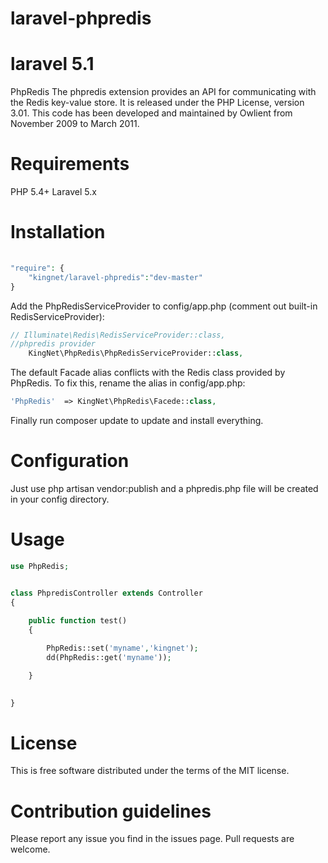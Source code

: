 # laravel-phpredis
laravel 5.1 
======
PhpRedis
The phpredis extension provides an API for communicating with the Redis key-value store. It is released under the PHP License, version 3.01. This code has been developed and maintained by Owlient from November 2009 to March 2011.

Requirements
======
PHP 5.4+
Laravel 5.x

Installation
======
```php	    
	    
"require": {
    "kingnet/laravel-phpredis":"dev-master"
}

```

Add the PhpRedisServiceProvider to config/app.php (comment out built-in RedisServiceProvider):

```php
// Illuminate\Redis\RedisServiceProvider::class,
//phpredis provider
    KingNet\PhpRedis\PhpRedisServiceProvider::class,

```

The default Facade alias conflicts with the Redis class provided by PhpRedis. To fix this, rename the alias in config/app.php:

```php
'PhpRedis'  => KingNet\PhpRedis\Facede::class,
```
Finally run composer update to update and install everything.


Configuration
===============
Just use php artisan vendor:publish and a phpredis.php file will be created in your config directory.

Usage
================

```php
use PhpRedis;


class PhpredisController extends Controller
{
  
    public function test()
    {

        PhpRedis::set('myname','kingnet');
        dd(PhpRedis::get('myname'));

    }

    
}
```


License
=============
This is free software distributed under the terms of the MIT license.

Contribution guidelines
==============

Please report any issue you find in the issues page.
Pull requests are welcome.
